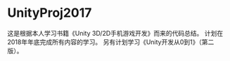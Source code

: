 # UnityProj2017
这是根据本人学习书籍《Unity 3D/2D手机游戏开发》而来的代码总结。
计划在2018年年底完成所有内容的学习。
另有计划学习《Unity开发从0到1》（第二版）。
